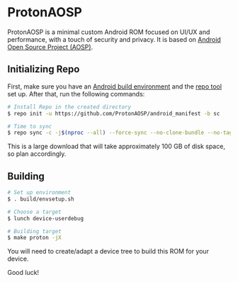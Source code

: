 # ProtonAOSP

ProtonAOSP is a minimal custom Android ROM focused on UI/UX and performance, with a touch of security and privacy. It is based on [Android Open Source Project (AOSP)](https://source.android.com/).

## Initializing Repo

First, make sure you have an [Android build environment](https://source.android.com/setup/build/initializing) and the [repo tool](https://source.android.com/setup/build/downloading) set up. After that, run the following commands:

```bash
# Install Repo in the created directory
$ repo init -u https://github.com/ProtonAOSP/android_manifest -b sc

# Time to sync
$ repo sync -c -j$(nproc --all) --force-sync --no-clone-bundle --no-tags
```

This is a large download that will take approximately 100 GB of disk space, so plan accordingly.

## Building

```bash
# Set up environment
$ . build/envsetup.sh

# Choose a target
$ lunch device-userdebug

# Building target
$ make proton -jX
```

You will need to create/adapt a device tree to build this ROM for your device.

Good luck!
